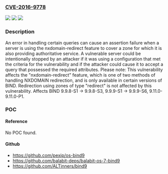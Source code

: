 ### [CVE-2016-9778](https://cve.mitre.org/cgi-bin/cvename.cgi?name=CVE-2016-9778)
![](https://img.shields.io/static/v1?label=Product&message=BIND%209&color=blue)
![](https://img.shields.io/static/v1?label=Version&message=BIND%2099.9.8-S1%20-%3E%209.9.8-S3%2C%209.9.9-S1%20-%3E%209.9.9-S6%2C%209.11.0-9.11.0-P1%20&color=brighgreen)
![](https://img.shields.io/static/v1?label=Vulnerability&message=Only%20servers%20which%20are%20performing%20NXDOMAIN%20redirection%20using%20the%20%22nxdomain-redirect%22%20function%20are%20potentially%20vulnerable%20and%20then%20only%20a%20subset%20of%20those%20servers.%20%20In%20order%20to%20be%20affected%20a%20server%20must%20be%20using%20nxdomain-redirect%20AND%20must%20be%20redirecting%20NXDOMAIN%20responses%20for%20a%20zone%20for%20which%20the%20server%20also%20provides%20authoritative%20service%20--%20therefore%20a%20purely%20recursive%20server%20is%20not%20at%20risk%2C%20either.%20%20Successful%20exploitation%20of%20the%20vulnerability%20will%20cause%20named%20to%20stop%20execution%20after%20encountering%20a%20REQUIRE%20assertion%20failure%20in%20db.c%2C%20resulting%20in%20denial%20of%20service%20to%20clients.&color=brighgreen)

### Description

An error in handling certain queries can cause an assertion failure when a server is using the nxdomain-redirect feature to cover a zone for which it is also providing authoritative service. A vulnerable server could be intentionally stopped by an attacker if it was using a configuration that met the criteria for the vulnerability and if the attacker could cause it to accept a query that possessed the required attributes. Please note: This vulnerability affects the "nxdomain-redirect" feature, which is one of two methods of handling NXDOMAIN redirection, and is only available in certain versions of BIND. Redirection using zones of type "redirect" is not affected by this vulnerability. Affects BIND 9.9.8-S1 -> 9.9.8-S3, 9.9.9-S1 -> 9.9.9-S6, 9.11.0-9.11.0-P1.

### POC

#### Reference
No POC found.

#### Github
- https://github.com/pexip/os-bind9
- https://github.com/balabit-deps/balabit-os-7-bind9
- https://github.com/ALTinners/bind9

